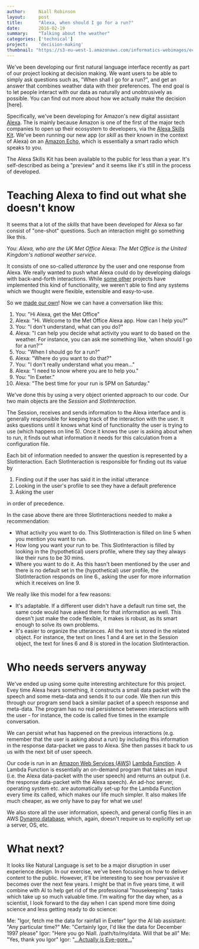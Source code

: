 ```yaml
---
author:     Niall Robinson
layout:     post
title:      "Alexa, when should I go for a run?"
date:       2016-02-19
summary:    "Talking about the weather"
categories: ['technical']
project:    'decision-making'
thumbnail: "https://s3-eu-west-1.amazonaws.com/informatics-webimages/echo.jpg"
---
```


We've been developing our first natural language interface recently as part of our project looking at decision making. We want users to be able to simply ask questions such as, "When shall I go for a run?", and get an answer that combines weather data with their preferences. The end goal is to let people interact with our data as naturally and unobtrusively as possible. You can find out more about how we actually make the decision [here].

Specifically, we've been developing for Amazon's new digital assistant [Alexa](https://developer.amazon.com/public/solutions/alexa). The is mainly because Amazon is one of the first of the major tech companies to open up their ecosystem to developers, via the [Alexa Skills Kit](https://developer.amazon.com/public/solutions/alexa/alexa-skills-kit). We've been running our new app (or *skill* as their known in the context of Alexa) on an [Amazon Echo](http://www.amazon.com/Amazon-SK705DI-Echo/dp/B00X4WHP5E), which is essentially a smart radio which speaks to you.

The Alexa Skills Kit has been available to the public for less than a year. It's self-described as being a "preview" and it seems like it's still in the process of developed.

# Teaching Alexa to find out what she doesn't know

It seems that a lot of the *skills* that have been developed for Alexa so far consist of "one-shot" questions. Such an interaction might go something like this.

You: *Alexa, who are the UK Met Office*
Alexa: *The Met Office is the United Kingdom's national weather service.*

It consists of one so-called *utterance* by the user and one response from Alexa. We really wanted to push what Alexa could do by developing dialogs with back-and-forth interactions. While [some other](https://github.com/amzn/alexa-skills-kit-js/tree/master/samples/tidePooler) projects have implemented this kind of functionality, we weren't able to find any systems which we thought were flexible, extensible and easy-to-use.

So we [made our own](https://github.com/met-office-lab/dre-skill/tree/master/intent_processing)! Now we can have a conversation like this:

1. You: "Hi Alexa, get the Met Office"
2. Alexa: "Hi. Welcome to the Met Office Alexa app. How can I help you?"
3. You: "I don't understand, what can you do?"
4. Alexa: "I can help you decide what activity you want to do based on the weather. For instance, you can ask me something like, 'when should I go for a run?'"
5. You: "When I should go for a run?"
6. Alexa: "Where do you want to do that?"
7. You: "I don't really understand what you mean..."
8. Alexa: "I need to know where you are to help you."
9. You: "In Exeter."
10. Alexa: "The best time for your run is 5PM on Saturday."

We've done this by using a very object oriented approach to our code. Our two main objects are the *Session* and *SlotInteraction*.

The Session, receives and sends information to the Alexa interface and is generally responsible for keeping track of the interaction with the user. It asks questions until it knows what kind of functionality the user is trying to use (which happens on line 5). Once it knows the user is asking about when to run, it finds out what information it needs for this calculation from a configuration file.

Each bit of information needed to answer the question is represented by a SlotInteraction. Each SlotInteraction is responsible for finding out its value by

1. Finding out if the user has said it in the initial utterance
2. Looking in the user's profile to see they have a default preference
3. Asking the user

in order of precedence.

In the case above there are three SlotInteractions needed to make a recommendation:

* What activity you want to do. This SlotInteraction is filled on line 5 when you mention you want to run.
* How long you want your run to be. This SlotInteraction is filled by looking in the (hypothetical) users profile, where they say they always like their runs to be 30 mins. 
* Where you want to do it. As this hasn't been mentioned by the user and there is no default set in the (hypothetical) user profile, the SlotInteraction responds on line 6., asking the user for more information which it receives on line 9.

We really like this model for a few reasons:

* It's adaptable. If a different user didn't have a default run time set, the same code would have asked them for that information as well. This doesn't just make the code flexible, it makes is robust, as its smart enough to solve its own problems.
* It's easier to organize the utterances. All the text is stored in the related object. For instance, the text on lines 1 and 4 are set in the Session object, the text for lines 6 and 8 is stored in the location SlotInteraction.

# Who needs servers anyway

We've ended up using some quite interesting architecture for this project. Evey time Alexa hears something, it constructs a small data packet with the speech and some meta-data and sends it to our code. We then run this through our program send back a similar packet of a speech response and meta-data. The program has no real persistence between interactions with the user - for instance, the code is called five times in the example conversation.

We can persist what has happened on the previous interactions (e.g. remember that the user is asking about a run) by including this information in the response data-packet we pass to Alexa. She then passes it back to us us with the next bit of user speech.

Our code is run in an [Amazon Web Services (AWS)](https://aws.amazon.com/) [Lambda Function](https://aws.amazon.com/lambda/). A Lambda Function is essentially an on-demand program that takes an input (i.e. the Alexa data-packet with the user speech) and returns an output (i.e. the response data-packet with the Alexa speech). An ad-hoc server, operating system etc. are automatically set-up for the Lambda Function every time its called, which makes our life much simpler. It also makes life much cheaper, as we only have to pay for what we use!

We also store all the user information, speech, and general config files in an AWS [Dynamo database](https://aws.amazon.com/dynamodb/), which, again, doesn't require us to explicitly set up a server, OS, etc.

# What next?

It looks like Natural Language is set to be a major disruption in user experience design. In our exercise, we've been focusing on how to deliver content to the public. However, it'll be interesting to see how pervasive it becomes over the next few years. I might be that in five years time, it will combine with AI to help get rid of the professional "housekeeping" tasks which take up so much valuable time. I'm waiting for the day when, as a scientist, I look forward to the day when I can spend more time doing science and less getting ready to do science:

Me: "Igor, fetch me the data for rainfall in Exeter"
Igor the AI lab assistant: "Any particular time?"
Me: "Certainly Igor, I'd like the data for December 1997 please"
Igor: "Here you go Niall. /path/to/my/data. Will that be all"
Me: "Yes, thank you Igor"
Igor: "[...Actually is Eye-gore...](https://www.youtube.com/watch?v=nxxSIX3fmmo)"
